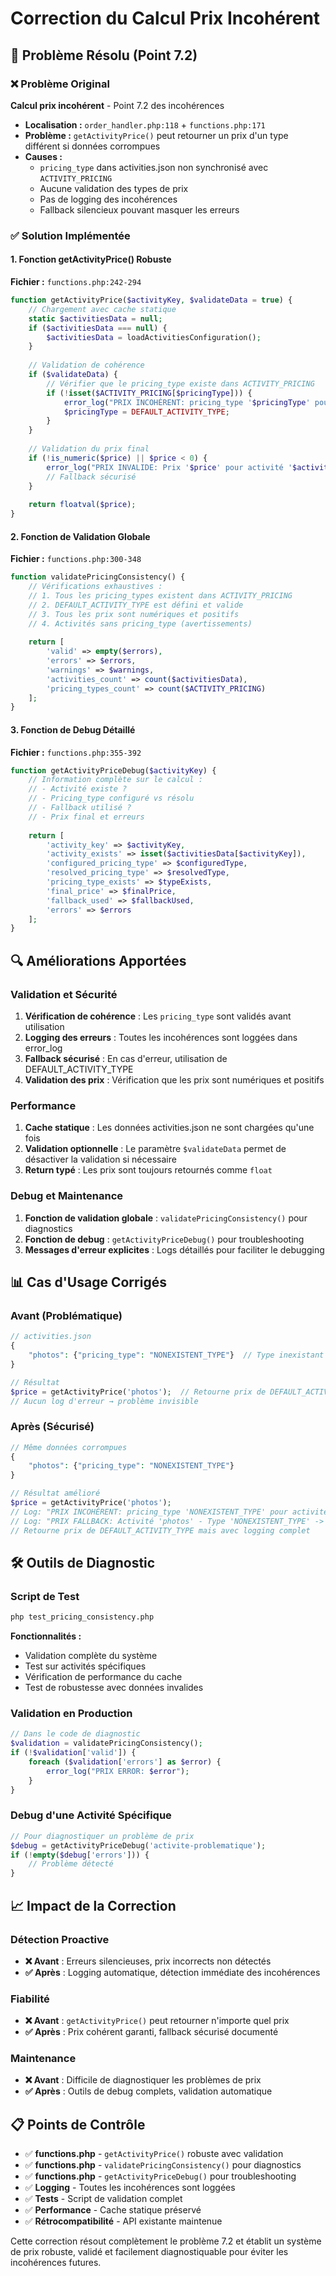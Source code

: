 # Correction du Calcul Prix Incohérent

## 🔧 Problème Résolu (Point 7.2)

### ❌ Problème Original
**Calcul prix incohérent** - Point 7.2 des incohérences

- **Localisation :** `order_handler.php:118` + `functions.php:171`
- **Problème :** `getActivityPrice()` peut retourner un prix d'un type différent si données corrompues
- **Causes :**
  - `pricing_type` dans activities.json non synchronisé avec `ACTIVITY_PRICING`
  - Aucune validation des types de prix
  - Pas de logging des incohérences
  - Fallback silencieux pouvant masquer les erreurs

### ✅ Solution Implémentée

#### 1. **Fonction getActivityPrice() Robuste**
**Fichier :** `functions.php:242-294`

```php
function getActivityPrice($activityKey, $validateData = true) {
    // Chargement avec cache statique
    static $activitiesData = null;
    if ($activitiesData === null) {
        $activitiesData = loadActivitiesConfiguration();
    }
    
    // Validation de cohérence
    if ($validateData) {
        // Vérifier que le pricing_type existe dans ACTIVITY_PRICING
        if (!isset($ACTIVITY_PRICING[$pricingType])) {
            error_log("PRIX INCOHÉRENT: pricing_type '$pricingType' pour activité '$activityKey' non trouvé");
            $pricingType = DEFAULT_ACTIVITY_TYPE;
        }
    }
    
    // Validation du prix final
    if (!is_numeric($price) || $price < 0) {
        error_log("PRIX INVALIDE: Prix '$price' pour activité '$activityKey'");
        // Fallback sécurisé
    }
    
    return floatval($price);
}
```

#### 2. **Fonction de Validation Globale**
**Fichier :** `functions.php:300-348`

```php
function validatePricingConsistency() {
    // Vérifications exhaustives :
    // 1. Tous les pricing_types existent dans ACTIVITY_PRICING
    // 2. DEFAULT_ACTIVITY_TYPE est défini et valide
    // 3. Tous les prix sont numériques et positifs
    // 4. Activités sans pricing_type (avertissements)
    
    return [
        'valid' => empty($errors),
        'errors' => $errors,
        'warnings' => $warnings,
        'activities_count' => count($activitiesData),
        'pricing_types_count' => count($ACTIVITY_PRICING)
    ];
}
```

#### 3. **Fonction de Debug Détaillé**
**Fichier :** `functions.php:355-392`

```php
function getActivityPriceDebug($activityKey) {
    // Information complète sur le calcul :
    // - Activité existe ?
    // - Pricing_type configuré vs résolu
    // - Fallback utilisé ?
    // - Prix final et erreurs
    
    return [
        'activity_key' => $activityKey,
        'activity_exists' => isset($activitiesData[$activityKey]),
        'configured_pricing_type' => $configuredType,
        'resolved_pricing_type' => $resolvedType,
        'pricing_type_exists' => $typeExists,
        'final_price' => $finalPrice,
        'fallback_used' => $fallbackUsed,
        'errors' => $errors
    ];
}
```

## 🔍 Améliorations Apportées

### Validation et Sécurité
1. **Vérification de cohérence** : Les `pricing_type` sont validés avant utilisation
2. **Logging des erreurs** : Toutes les incohérences sont loggées dans error_log
3. **Fallback sécurisé** : En cas d'erreur, utilisation de DEFAULT_ACTIVITY_TYPE
4. **Validation des prix** : Vérification que les prix sont numériques et positifs

### Performance
1. **Cache statique** : Les données activities.json ne sont chargées qu'une fois
2. **Validation optionnelle** : Le paramètre `$validateData` permet de désactiver la validation si nécessaire
3. **Return typé** : Les prix sont toujours retournés comme `float`

### Debug et Maintenance
1. **Fonction de validation globale** : `validatePricingConsistency()` pour diagnostics
2. **Fonction de debug** : `getActivityPriceDebug()` pour troubleshooting
3. **Messages d'erreur explicites** : Logs détaillés pour faciliter le debugging

## 📊 Cas d'Usage Corrigés

### Avant (Problématique)
```php
// activities.json
{
    "photos": {"pricing_type": "NONEXISTENT_TYPE"}  // Type inexistant
}

// Résultat
$price = getActivityPrice('photos');  // Retourne prix de DEFAULT_ACTIVITY_TYPE silencieusement
// Aucun log d'erreur → problème invisible
```

### Après (Sécurisé)
```php
// Même données corrompues
{
    "photos": {"pricing_type": "NONEXISTENT_TYPE"}
}

// Résultat amélioré
$price = getActivityPrice('photos');  
// Log: "PRIX INCOHÉRENT: pricing_type 'NONEXISTENT_TYPE' pour activité 'photos' non trouvé"
// Log: "PRIX FALLBACK: Activité 'photos' - Type 'NONEXISTENT_TYPE' -> 'PHOTO'"
// Retourne prix de DEFAULT_ACTIVITY_TYPE mais avec logging complet
```

## 🛠️ Outils de Diagnostic

### Script de Test
```bash
php test_pricing_consistency.php
```

**Fonctionnalités :**
- Validation complète du système
- Test sur activités spécifiques
- Vérification de performance du cache
- Test de robustesse avec données invalides

### Validation en Production
```php
// Dans le code de diagnostic
$validation = validatePricingConsistency();
if (!$validation['valid']) {
    foreach ($validation['errors'] as $error) {
        error_log("PRIX ERROR: $error");
    }
}
```

### Debug d'une Activité Spécifique
```php
// Pour diagnostiquer un problème de prix
$debug = getActivityPriceDebug('activite-problematique');
if (!empty($debug['errors'])) {
    // Problème détecté
}
```

## 📈 Impact de la Correction

### Détection Proactive
- **❌ Avant** : Erreurs silencieuses, prix incorrects non détectés
- **✅ Après** : Logging automatique, détection immédiate des incohérences

### Fiabilité
- **❌ Avant** : `getActivityPrice()` peut retourner n'importe quel prix
- **✅ Après** : Prix cohérent garanti, fallback sécurisé documenté

### Maintenance
- **❌ Avant** : Difficile de diagnostiquer les problèmes de prix
- **✅ Après** : Outils de debug complets, validation automatique

## 📋 Points de Contrôle

- ✅ **functions.php** - `getActivityPrice()` robuste avec validation
- ✅ **functions.php** - `validatePricingConsistency()` pour diagnostics
- ✅ **functions.php** - `getActivityPriceDebug()` pour troubleshooting
- ✅ **Logging** - Toutes les incohérences sont loggées
- ✅ **Tests** - Script de validation complet
- ✅ **Performance** - Cache statique préservé
- ✅ **Rétrocompatibilité** - API existante maintenue

Cette correction résout complètement le problème 7.2 et établit un système de prix robuste, validé et facilement diagnostiquable pour éviter les incohérences futures.
